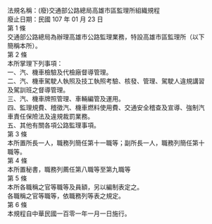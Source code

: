 法規名稱：(廢)交通部公路總局高雄市區監理所組織規程  
廢止日期：民國 107 年 01 月 23 日  
第 1 條  
交通部公路總局為辦理高雄市公路監理業務，特設高雄市區監理所（以下  
簡稱本所）。  
第 2 條  
本所掌理下列事項：  
一、汽、機車檢驗及代檢廠督導管理。  
二、汽、機車駕駛人執照及技工執照考驗、核發、管理、駕駛人違規講習  
及駕訓班之督導管理。  
三、汽、機車牌照管理、車輛編管及運用。  
四、監理規費、稽徵汽、機車燃料使用費、交通安全稽查及宣導、強制汽  
車責任保險法及違規裁罰業務。  
五、其他有關各項公路監理事項。  
第 3 條  
本所置所長一人，職務列簡任第十一職等；副所長一人，職務列簡任第十  
職等。  
第 4 條  
本所置秘書，職務列薦任第八職等至第九職等  
第 5 條  
本所各職稱之官等職等及員額，另以編制表定之。  
各職稱之官等職等，依職務列等表之規定。  
第 6 條  
本規程自中華民國一百零一年一月一日施行。  


